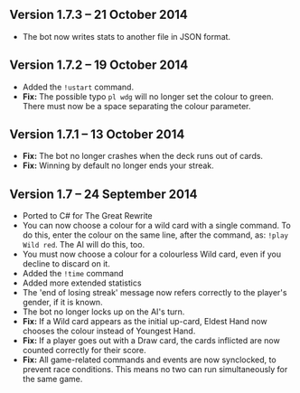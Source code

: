 Version 1.7.3 – 21 October 2014
-------------------------------

* The bot now writes stats to another file in JSON format.

Version 1.7.2 – 19 October 2014
-------------------------------

* Added the `!ustart` command.
* **Fix:** The possible typo `pl wdg` will no longer set the colour to green. There must now be a space separating the colour parameter.

Version 1.7.1 – 13 October 2014
-------------------------------

* **Fix:** The bot no longer crashes when the deck runs out of cards.
* **Fix:** Winning by default no longer ends your streak.

Version 1.7 – 24 September 2014
-------------------------------

* Ported to C# for The Great Rewrite
* You can now choose a colour for a wild card with a single command. To do this, enter the colour on the same line, after the command, as: `!play Wild red`. The AI will do this, too.
* You must now choose a colour for a colourless Wild card, even if you decline to discard on it.
* Added the `!time` command
* Added more extended statistics
* The 'end of losing streak' message now refers correctly to the player's gender, if it is known.
* The bot no longer locks up on the AI's turn.
* **Fix:** If a Wild card appears as the initial up-card, Eldest Hand now chooses the colour instead of Youngest Hand.
* **Fix:** If a player goes out with a Draw card, the cards inflicted are now counted correctly for their score.
* **Fix:** All game-related commands and events are now synclocked, to prevent race conditions. This means no two can run simultaneously for the same game.